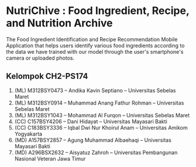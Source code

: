 # NutriChive : Food Ingredient, Recipe, and Nutrition Archive
The Food Ingredient Identification and Recipe Recommendation Mobile Application that helps users identify various food ingredients according to the data we have trained with our model through the user's smartphone's camera or uploaded photos.
## Kelompok CH2-PS174

1. (ML) M312BSY0473 – Andika Kavin Septiano – Universitas Sebelas Maret
2. (ML) M312BSY0914 – Muhammad Anang Fathur Rohman – Universitas Sebelas Maret
3. (ML) M312BSY1043 – Mohammad Al Furqon – Universitas Sebelas Maret
4. (CC) C157BSY4206 – Dani Hidayat – Universitas Mayasari Bakti
5. (CC) C183BSY3336 – Iqbal Dwi Nur Khoirul Anam – Universitas Amikom Yogyakarta
6. (MD) A157BSY2857 – Agung Muhammad Albaehaqi – Universitas Mayasari Bakti
7. (MD) A296BSX2632 – Aisyatuz Zahroh – Universitas Pembangunan Nasional Veteran Jawa Timur
